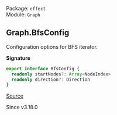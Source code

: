 Package: `effect`<br />
Module: `Graph`<br />

## Graph.BfsConfig

Configuration options for BFS iterator.

**Signature**

```ts
export interface BfsConfig {
  readonly startNodes?: Array<NodeIndex>
  readonly direction?: Direction
}
```

[Source](https://github.com/Effect-TS/effect/tree/main/packages/effect/src/Graph.ts#L3036)

Since v3.18.0